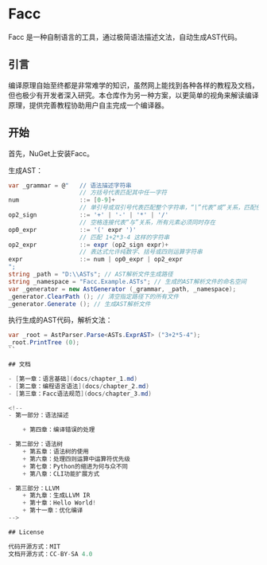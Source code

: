 ﻿# Facc

Facc 是一种自制语言的工具，通过极简语法描述文法，自动生成AST代码。

## 引言

编译原理自始至终都是非常难学的知识，虽然网上能找到各种各样的教程及文档，但也极少有开发者深入研究。本仓库作为另一种方案，以更简单的视角来解读编译原理，提供完善教程协助用户自主完成一个编译器。

## 开始

首先，NuGet上安装Facc。

生成AST：

```csharp
var _grammar = @"	// 语法描述字符串
					// 方括号代表匹配其中任一字符
num					::= [0-9]+
					// 单引号或双引号代表匹配整个字符串，“|”代表“或”关系，匹配任一串字符串
op2_sign			::= '+' | '-' | '*' | '/'
					// 空格连接代表“与”关系，所有元素必须同时存在
op0_expr			::= '(' expr ')'
					// 匹配 1+2*3-4 这样的字符串
op2_expr			::= expr (op2_sign expr)+
					// 表达式允许纯数字、括号或四则运算字符串
expr				::= num | op0_expr | op2_expr
";
string _path = "D:\\ASTs"; // AST解析文件生成路径
string _namespace = "Facc.Example.ASTs"; // 生成的AST解析文件的命名空间
var _generator = new AstGenerator (_grammar, _path, _namespace);
_generator.ClearPath (); // 清空指定路径下的所有文件
_generator.Generate (); // 生成AST解析文件
```

执行生成的AST代码，解析文法：

```csharp
var _root = AstParser.Parse<ASTs.ExprAST> ("3+2*5-4");
_root.PrintTree (0);
``

## 文档

- [第一章：语言基础](docs/chapter_1.md)
- [第二章：编程语言语法](docs/chapter_2.md)
- [第三章：Facc语法规范](docs/chapter_3.md)

<!--
- 第一部分：语法描述

	+ 第四章：编译错误的处理

- 第二部分：语法树
	+ 第五章：语法树的使用
	+ 第六章：处理四则运算中运算符优先级
	+ 第七章：Python的缩进为何与众不同
	+ 第八章：CLI功能扩展方式

- 第三部分：LLVM
	+ 第九章：生成LLVM IR
	+ 第十章：Hello World!
	+ 第十一章：优化编译
-->

## License

代码开源方式：MIT  
文档开源方式：CC-BY-SA 4.0
